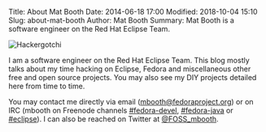 Title: About Mat Booth
Date: 2014-06-18 17:00
Modified: 2018-10-04 15:10
Slug: about-mat-booth
Author: Mat Booth
Summary: Mat Booth is a software engineer on the Red Hat Eclipse Team.

![Hackergotchi]({filename}/images/hackergotchi-mbooth.png)

I am a software engineer on the Red Hat Eclipse Team. This blog mostly talks about my time hacking on Eclipse, Fedora and miscellaneous other free and open source projects. You may also see my DIY projects detailed here from time to time.

You may contact me directly via email ([mbooth&#64;fedoraproject.org](mailto:mbooth@fedoraproject.org)) or on IRC (mbooth on Freenode channels [#fedora-devel](irc://irc.freenode.net/fedora-devel), [#fedora-java](irc://irc.freenode.net/fedora-java) or [#eclipse](irc://irc.freenode.net/eclipse)). I can also be reached on Twitter at [@FOSS_mbooth](https://twitter.com/FOSS_mbooth).
